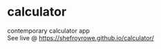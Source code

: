 # calculator
contemporary calculator app
<br/>
See live @ https://shefroyrowe.github.io/calculator/
